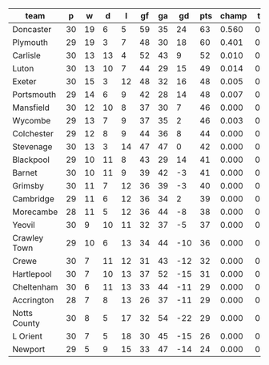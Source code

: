 |     team     | p  | w  | d  | l  | gf | ga | gd  | pts | champ | top2  | top3  | top4  |  5-7  | bot4  | bot3  | bot2  |
|--------------|----|----|----|----|----|----|-----|-----|-------|-------|-------|-------|-------|-------|-------|-------|
| Doncaster    | 30 | 19 |  6 |  5 | 59 | 35 |  24 |  63 | 0.560 | 0.899 | 0.967 | 0.989 | 0.011 | 0.000 | 0.000 | 0.000|
| Plymouth     | 29 | 19 |  3 |  7 | 48 | 30 |  18 |  60 | 0.401 | 0.854 | 0.951 | 0.982 | 0.017 | 0.000 | 0.000 | 0.000|
| Carlisle     | 30 | 13 | 13 |  4 | 52 | 43 |   9 |  52 | 0.010 | 0.061 | 0.251 | 0.423 | 0.394 | 0.000 | 0.000 | 0.000|
| Luton        | 30 | 13 | 10 |  7 | 44 | 29 |  15 |  49 | 0.014 | 0.080 | 0.296 | 0.488 | 0.365 | 0.000 | 0.000 | 0.000|
| Exeter       | 30 | 15 |  3 | 12 | 48 | 32 |  16 |  48 | 0.005 | 0.030 | 0.142 | 0.290 | 0.423 | 0.000 | 0.000 | 0.000|
| Portsmouth   | 29 | 14 |  6 |  9 | 42 | 28 |  14 |  48 | 0.007 | 0.047 | 0.209 | 0.387 | 0.407 | 0.000 | 0.000 | 0.000|
| Mansfield    | 30 | 12 | 10 |  8 | 37 | 30 |   7 |  46 | 0.000 | 0.002 | 0.014 | 0.041 | 0.192 | 0.000 | 0.000 | 0.000|
| Wycombe      | 29 | 13 |  7 |  9 | 37 | 35 |   2 |  46 | 0.003 | 0.021 | 0.117 | 0.240 | 0.401 | 0.000 | 0.000 | 0.000|
| Colchester   | 29 | 12 |  8 |  9 | 44 | 36 |   8 |  44 | 0.000 | 0.004 | 0.027 | 0.073 | 0.274 | 0.000 | 0.000 | 0.000|
| Stevenage    | 30 | 13 |  3 | 14 | 47 | 47 |   0 |  42 | 0.000 | 0.000 | 0.003 | 0.012 | 0.094 | 0.001 | 0.000 | 0.000|
| Blackpool    | 29 | 10 | 11 |  8 | 43 | 29 |  14 |  41 | 0.000 | 0.003 | 0.022 | 0.062 | 0.258 | 0.000 | 0.000 | 0.000|
| Barnet       | 30 | 10 | 11 |  9 | 39 | 42 |  -3 |  41 | 0.000 | 0.000 | 0.001 | 0.003 | 0.031 | 0.008 | 0.002 | 0.001|
| Grimsby      | 30 | 11 |  7 | 12 | 36 | 39 |  -3 |  40 | 0.000 | 0.000 | 0.000 | 0.001 | 0.020 | 0.009 | 0.003 | 0.001|
| Cambridge    | 29 | 11 |  6 | 12 | 36 | 34 |   2 |  39 | 0.000 | 0.000 | 0.002 | 0.008 | 0.075 | 0.003 | 0.001 | 0.000|
| Morecambe    | 28 | 11 |  5 | 12 | 36 | 44 |  -8 |  38 | 0.000 | 0.000 | 0.000 | 0.003 | 0.027 | 0.016 | 0.006 | 0.002|
| Yeovil       | 30 |  9 | 10 | 11 | 32 | 37 |  -5 |  37 | 0.000 | 0.000 | 0.000 | 0.001 | 0.006 | 0.036 | 0.013 | 0.004|
| Crawley Town | 29 | 10 |  6 | 13 | 34 | 44 | -10 |  36 | 0.000 | 0.000 | 0.000 | 0.000 | 0.006 | 0.044 | 0.021 | 0.007|
| Crewe        | 30 |  7 | 11 | 12 | 31 | 43 | -12 |  32 | 0.000 | 0.000 | 0.000 | 0.000 | 0.000 | 0.254 | 0.147 | 0.072|
| Hartlepool   | 30 |  7 | 10 | 13 | 37 | 52 | -15 |  31 | 0.000 | 0.000 | 0.000 | 0.000 | 0.000 | 0.543 | 0.375 | 0.216|
| Cheltenham   | 30 |  6 | 11 | 13 | 33 | 44 | -11 |  29 | 0.000 | 0.000 | 0.000 | 0.000 | 0.000 | 0.514 | 0.349 | 0.193|
| Accrington   | 28 |  7 |  8 | 13 | 26 | 37 | -11 |  29 | 0.000 | 0.000 | 0.000 | 0.000 | 0.001 | 0.232 | 0.136 | 0.065|
| Notts County | 30 |  8 |  5 | 17 | 32 | 54 | -22 |  29 | 0.000 | 0.000 | 0.000 | 0.000 | 0.000 | 0.756 | 0.606 | 0.431|
| L Orient     | 30 |  7 |  5 | 18 | 30 | 45 | -15 |  26 | 0.000 | 0.000 | 0.000 | 0.000 | 0.000 | 0.812 | 0.692 | 0.532|
| Newport      | 29 |  5 |  9 | 15 | 33 | 47 | -14 |  24 | 0.000 | 0.000 | 0.000 | 0.000 | 0.000 | 0.775 | 0.648 | 0.478|
